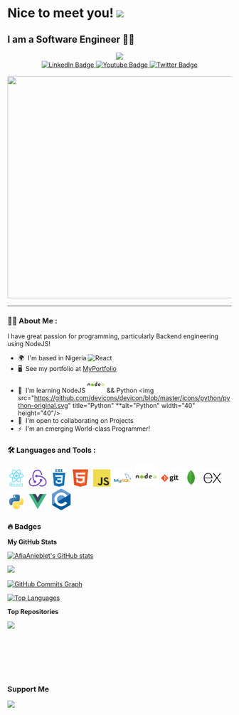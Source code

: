 <h1>
  Nice to meet you!
  <img src="https://media.giphy.com/media/23D8NR89IoZUC9jgsO/giphy.gif" width="30px"/>
</h1>

I am a Software Engineer 👨‍💻
-------------------------
<div id="header" align="center">
  <img src="https://media.giphy.com/media/WSBeyxvC1jH496xQGA/giphy.gif" width="300"/>
</div>

<div id="badges" align="center">
  <a href="https://www.linkedin.com/in/aniebietafia/">
    <img src="https://img.shields.io/badge/LinkedIn-blue?style=for-the-badge&logo=linkedin&logoColor=white" alt="LinkedIn Badge"/>
  </a>
  <a href="https://www.youtube.com/channel/UC90-T5_2yuuUW_U08jEOZ4Q">
    <img src="https://img.shields.io/badge/YouTube-red?style=for-the-badge&logo=youtube&logoColor=white" alt="Youtube Badge"/>
  </a>
  <a href="https://twitter.com/AfiaAniebiet">
    <img src="https://img.shields.io/badge/Twitter-blue?style=for-the-badge&logo=twitter&logoColor=white" alt="Twitter Badge"/>
  </a>
</div>

<div id="badges" align="center">
  <img src="https://komarev.com/ghpvc/?username=aniebietafia&style=flat-square&color=blue" alt=""/>
</div>

<div align="center">
  <img src="https://media.giphy.com/media/qgQUggAC3Pfv687qPC/giphy.gif" width="800" height="500"/>
</div>

--------------------------------------------------------------------------------------------------
### :man_technologist: About Me :
I have great passion for programming, particularly Backend engineering using NodeJS!

- 🌍  I'm based in Nigeria <img src="https://cdn.countryflags.com/thumbs/nigeria/flag-waving-250.png" title="React" alt="React" width="40" height="40"/>
- 🖥️  See my portfolio at [MyPortfolio](http://https://github.com/aniebietafia)
- 🧠  I'm learning NodeJS <img src="https://github.com/devicons/devicon/blob/master/icons/nodejs/nodejs-original-wordmark.svg" title="NodeJS" alt="NodeJS" width="40" height="40"/> && Python <img src="https://github.com/devicons/devicon/blob/master/icons/python/python-original.svg" title="Python" **alt="Python" width="40" height="40"/>
- 🤝  I'm open to collaborating on Projects
- ⚡  I'm an emerging World-class Programmer!

### :hammer_and_wrench: Languages and Tools :

<div>
  <img src="https://github.com/devicons/devicon/blob/master/icons/react/react-original-wordmark.svg" title="React" alt="React" width="40" height="40"/>&nbsp;
  <img src="https://github.com/devicons/devicon/blob/master/icons/redux/redux-original.svg" title="Redux" alt="Redux " width="40" height="40"/>&nbsp;
  <img src="https://github.com/devicons/devicon/blob/master/icons/css3/css3-plain-wordmark.svg"  title="CSS3" alt="CSS" width="40" height="40"/>&nbsp;
  <img src="https://github.com/devicons/devicon/blob/master/icons/html5/html5-original.svg" title="HTML5" alt="HTML" width="40" height="40"/>&nbsp;
  <img src="https://github.com/devicons/devicon/blob/master/icons/javascript/javascript-original.svg" title="JavaScript" alt="JavaScript" width="40" height="40"/>&nbsp;
  <img src="https://github.com/devicons/devicon/blob/master/icons/mysql/mysql-original-wordmark.svg" title="MySQL"  alt="MySQL" width="40" height="40"/>&nbsp;
  <img src="https://github.com/devicons/devicon/blob/master/icons/nodejs/nodejs-original-wordmark.svg" title="NodeJS" alt="NodeJS" width="50" height="50"/>&nbsp;
  <img src="https://github.com/devicons/devicon/blob/master/icons/git/git-original-wordmark.svg" title="Git" **alt="Git" width="40" height="40"/>&nbsp;
  <img src="https://github.com/devicons/devicon/blob/master/icons/mongodb/mongodb-original.svg" title="MongoDB" **alt="MongoDB" width="40" height="40"/>&nbsp;
  <img src="https://github.com/devicons/devicon/blob/master/icons/express/express-original.svg" title="Express" **alt="Express" width="40" height="40"/>&nbsp;
  <img src="https://github.com/devicons/devicon/blob/master/icons/python/python-original.svg" title="Python" **alt="Python" width="40" height="40"/>&nbsp;
  <img src="https://github.com/devicons/devicon/blob/master/icons/vuejs/vuejs-original.svg" title="VueJS" **alt="VueJS" width="40" height="40"/>&nbsp;
  <img src="https://github.com/devicons/devicon/blob/master/icons/c/c-original.svg" title="C" alt="C" width="50" height="50"/>&nbsp;
</div>

### :fire: Badges

<b>My GitHub Stats</b>

<div>
<a href="http://www.github.com/AfiaAniebiet"><img src="https://github-readme-stats.vercel.app/api?username=AfiaAniebiet&show_icons=true&hide=&count_private=true&title_color=0891b2&text_color=ffffff&icon_color=0891b2&bg_color=1c1917&hide_border=true&show_icons=true" alt="AfiaAniebiet's GitHub stats" /></a>

<a href="http://www.github.com/AfiaAniebiet"><img src="https://github-readme-streak-stats.herokuapp.com/?user=AfiaAniebiet&stroke=ffffff&background=1c1917&ring=0891b2&fire=0891b2&currStreakNum=ffffff&currStreakLabel=0891b2&sideNums=ffffff&sideLabels=ffffff&dates=ffffff&hide_border=true" /></a>


<a href="http://www.github.com/AfiaAniebiet"><img src="https://activity-graph.herokuapp.com/graph?username=AfiaAniebiet&bg_color=1c1917&color=ffffff&line=0891b2&point=ffffff&area_color=1c1917&area=true&hide_border=true&custom_title=GitHub%20Commits%20Graph" alt="GitHub Commits Graph" /></a>
</div>

<a href="https://github.com/AfiaAniebiet" align="left"><img src="https://github-readme-stats.vercel.app/api/top-langs/?username=AfiaAniebiet&langs_count=10&title_color=0891b2&text_color=ffffff&icon_color=0891b2&bg_color=1c1917&hide_border=true&locale=en&custom_title=Top%20%Languages" alt="Top Languages" /></a>

<b>Top Repositories</b>

<div width="100%" align="center"><a href="https://github.com/aniebietafia/simple-calculator-app" align="left"><img align="left" width="45%" src="https://github-readme-stats.vercel.app/api/pin/?username=aniebietafia&repo=simple-calculator-app&title_color=0891b2&text_color=ffffff&icon_color=0891b2&bg_color=1c1917&hide_border=true&locale=en" /></a></div><br /><br /><br /><br /><br /><br /><br />

### Support Me

<a href="https://www.buymeacoffee.com/aniebietafia"><img src="https://cdn.buymeacoffee.com/buttons/v2/default-yellow.png" width="200" /></a>
